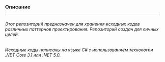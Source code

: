 ### Описание
***
###### Этот репозиторий предназначен для хранения исходных кодов различных паттернов проектирования. Репозиторий создан для личных целей.
###### Исходные коды написаны на языке C# с использованием технологии .NET Core 3.1 или .NET 5.0. 